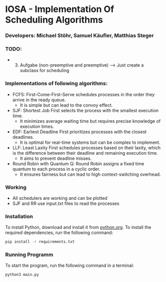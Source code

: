 # IOSA - Implementation Of Scheduling Algorithms
### Developers: Michael Stöhr, Samuel Käufler, Matthias Steger

### TODO:
- 3. Aufgabe (non-preemptive and preemptive)
--> Just create a subclass for scheduling

### Implementations of following algorithms:
- FCFS: First-Come-First-Serve schedules processes in the order they arrive in the ready queue. 
    - It is simple but can lead to the convoy effect.
- SJF: Shortest Job First selects the process with the smallest execution time. 
    - It minimizes average waiting time but requires precise knowledge of execution times.
- EDF: Earliest Deadline First prioritizes processes with the closest deadlines.
    - It is optimal for real-time systems but can be complex to implement.
- LLF: Least Laxity First schedules processes based on their laxity, which is the difference between their deadline and remaining execution time.
    - It aims to prevent deadline misses.
- Round Robin with Quantum Q: Round Robin assigns a fixed time quantum to each process in a cyclic order. 
    - It ensures fairness but can lead to high context-switching overhead.

### Working
- All schedulers are working and can be plotted
- SJF and RR use input.txt files to read the processes

### Installation
To install Python, download and install it from [python.org](https://www.python.org/).
To install the required dependencies, run the following command:
```sh
pip install -r requirements.txt
```

### Running Programm
To start the program, run the following command in a terminal:

```sh 
python3 main.py
```

